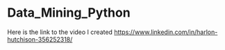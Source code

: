 # Data_Mining_Python
Here is the link to the video I created https://www.linkedin.com/in/harlon-hutchison-356252318/
 
